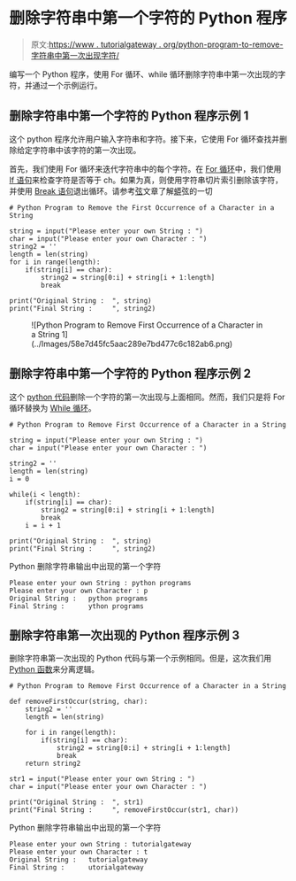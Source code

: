 # 删除字符串中第一个字符的 Python 程序

> 原文:[https://www . tutorialgateway . org/python-program-to-remove-字符串中第一次出现字符/](https://www.tutorialgateway.org/python-program-to-remove-first-occurrence-of-a-character-in-a-string/)

编写一个 Python 程序，使用 For 循环、while 循环删除字符串中第一次出现的字符，并通过一个示例运行。

## 删除字符串中第一个字符的 Python 程序示例 1

这个 python 程序允许用户输入字符串和字符。接下来，它使用 For 循环查找并删除给定字符串中该字符的第一次出现。

首先，我们使用 For 循环来迭代字符串中的每个字符。在 [For 循环](https://www.tutorialgateway.org/python-for-loop/)中，我们使用 [If 语句](https://www.tutorialgateway.org/python-if-statement/)来检查字符是否等于 ch。如果为真，则使用字符串切片索引删除该字符，并使用 [Break 语句](https://www.tutorialgateway.org/python-break/)退出循环。请参考[弦](https://www.tutorialgateway.org/python-string/)文章了解[蟒](https://www.tutorialgateway.org/python-tutorial/)弦的一切

```
# Python Program to Remove the First Occurrence of a Character in a String

string = input("Please enter your own String : ")
char = input("Please enter your own Character : ")
string2 = ''
length = len(string)
for i in range(length):
    if(string[i] == char):
        string2 = string[0:i] + string[i + 1:length]
        break

print("Original String :  ", string)
print("Final String :     ", string2)
```

<figure class="wp-block-image">![Python Program to Remove First Occurrence of a Character in a String 1](../Images/58e7d45fc5aac289e7bd477c6c182ab6.png)</figure>

## 删除字符串中第一个字符的 Python 程序示例 2

这个 [python 代码](https://www.tutorialgateway.org/python-programming-examples/)删除一个字符的第一次出现与上面相同。然而，我们只是将 For 循环替换为 [While 循环](https://www.tutorialgateway.org/python-while-loop/)。

```
# Python Program to Remove First Occurrence of a Character in a String

string = input("Please enter your own String : ")
char = input("Please enter your own Character : ")

string2 = ''
length = len(string)
i = 0

while(i < length):
    if(string[i] == char):
        string2 = string[0:i] + string[i + 1:length]
        break
    i = i + 1

print("Original String :  ", string)
print("Final String :     ", string2)
```

Python 删除字符串输出中出现的第一个字符

```
Please enter your own String : python programs
Please enter your own Character : p
Original String :   python programs
Final String :      ython programs
```

## 删除字符串第一次出现的 Python 程序示例 3

删除字符串第一次出现的 Python 代码与第一个示例相同。但是，这次我们用 [Python 函数](https://www.tutorialgateway.org/functions-in-python/)来分离逻辑。

```
# Python Program to Remove First Occurrence of a Character in a String

def removeFirstOccur(string, char):
    string2 = ''
    length = len(string)

    for i in range(length):
        if(string[i] == char):
            string2 = string[0:i] + string[i + 1:length]
            break
    return string2

str1 = input("Please enter your own String : ")
char = input("Please enter your own Character : ")

print("Original String :  ", str1)
print("Final String :     ", removeFirstOccur(str1, char))
```

Python 删除字符串输出中出现的第一个字符

```
Please enter your own String : tutorialgateway
Please enter your own Character : t
Original String :   tutorialgateway
Final String :      utorialgateway
```